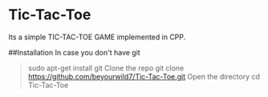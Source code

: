 # Tic-Tac-Toe
Its a simple TIC-TAC-TOE GAME implemented in CPP.

##Installation
In case you don't have git
> sudo apt-get install git
Clone the repo
> git clone https://github.com/beyourwild7/Tic-Tac-Toe.git
Open the directory
> cd Tic-Tac-Toe
